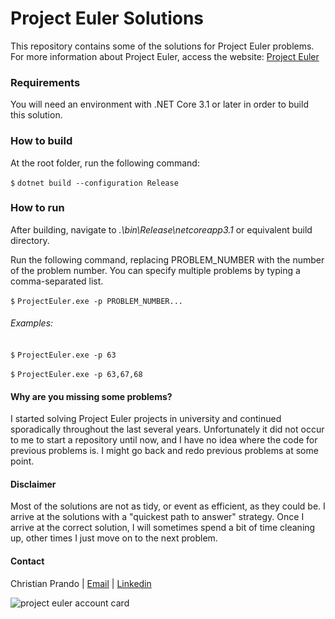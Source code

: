 # Project Euler Solutions

This repository contains some of the solutions for Project Euler problems.
For more information about Project Euler, access the website: [Project Euler](https://projecteuler.net/)

### Requirements
You will need an environment with .NET Core 3.1 or later in order to build this solution.

### How to build
At the root folder, run the following command:

```$```
```dotnet build --configuration Release```

### How to run
After building, navigate to *.\bin\Release\netcoreapp3.1* or equivalent build directory.

Run the following command, replacing PROBLEM_NUMBER with the number of the problem number.
You can specify multiple problems by typing a comma-separated list.

```$```
```ProjectEuler.exe -p PROBLEM_NUMBER...```

###### Examples:

```$```
```ProjectEuler.exe -p 63```

```$```
```ProjectEuler.exe -p 63,67,68```

#### Why are you missing some problems?
I started solving Project Euler projects in university and continued sporadically throughout the last several years. Unfortunately it did not occur to me to start a repository until now, and I have no idea where the code for previous problems is. I might go back and redo previous problems at some point.

#### Disclaimer
Most of the solutions are not as tidy, or event as efficient, as they could be. I arrive at the solutions with a "quickest path to answer" strategy.
Once I arrive at the correct solution, I will sometimes spend a bit of time cleaning up, other times I just move on to the next problem.

#### Contact
Christian Prando | [Email](mailto:christianprando@hotmail.com) | [Linkedin](https://www.linkedin.com/in/cprando/)

![project euler account card](https://projecteuler.net/profile/cprando.png)